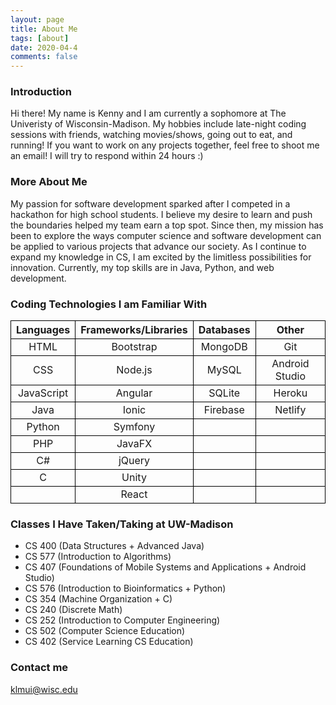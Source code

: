 ```yaml
---
layout: page
title: About Me
tags: [about]
date: 2020-04-4
comments: false
---
```


### Introduction

Hi there! My name is Kenny and I am currently a sophomore at The Univeristy of Wisconsin-Madison. My hobbies include late-night coding sessions with friends, watching movies/shows, going out to eat, and running! If you want to work on any projects together, feel free to shoot me an email! I will try to respond within 24 hours :)

### More About Me

My passion for software development sparked after I competed in a hackathon for high school students. I believe my desire to learn and push the boundaries helped my team earn a top spot. Since then, my mission has been to explore the ways computer science and software development can be applied to various projects that advance our society. As I continue to expand my knowledge in CS, I am excited by the limitless possibilities for innovation. Currently, my top skills are in Java, Python, and web development. 

### Coding Technologies I am Familiar With

<style>
.tablelines table, .tablelines td, .tablelines th {
        border: 1px solid black;
        }
</style>

<table class="tablelines">
  <thead>
    <tr>
      <th style="text-align: center"><strong>Languages</strong></th>
      <th style="text-align: center"><strong>Frameworks/Libraries</strong></th>
      <th style="text-align: center"><strong>Databases</strong></th>
      <th style="text-align: center"><strong>Other</strong></th>
    </tr>
  </thead>
  <tbody>
    <tr>
      <td style="text-align: center">HTML</td>
      <td style="text-align: center">Bootstrap</td>
      <td style="text-align: center">MongoDB</td>
      <td style="text-align: center">Git</td>
    </tr>
    <tr>
      <td style="text-align: center">CSS</td>
      <td style="text-align: center">Node.js</td>
      <td style="text-align: center">MySQL</td>
      <td style="text-align: center">Android Studio</td>
    </tr>
    <tr>
      <td style="text-align: center">JavaScript</td>
      <td style="text-align: center">Angular</td>
      <td style="text-align: center">SQLite</td>
      <td style="text-align: center">Heroku</td>
    </tr>
    <tr>
      <td style="text-align: center">Java</td>
      <td style="text-align: center">Ionic</td>
      <td style="text-align: center">Firebase</td>
      <td style="text-align: center">Netlify</td>
    </tr>
    <tr>
      <td style="text-align: center">Python</td>
      <td style="text-align: center">Symfony</td>
      <td style="text-align: center"></td>
      <td style="text-align: center"></td>
    </tr>
    <tr>
      <td style="text-align: center">PHP</td>
      <td style="text-align: center">JavaFX</td>
      <td style="text-align: center"></td>
      <td style="text-align: center"></td>
    </tr>
    <tr>
      <td style="text-align: center">C#</td>
      <td style="text-align: center">jQuery</td>
      <td style="text-align: center"></td>
      <td style="text-align: center"></td>
    </tr>
    <tr>
      <td style="text-align: center">C</td>
      <td style="text-align: center">Unity</td>
      <td style="text-align: center"></td>
      <td style="text-align: center"></td>
    </tr>
    <tr>
      <td style="text-align: center"></td>
      <td style="text-align: center">React</td>
      <td style="text-align: center"></td>
      <td style="text-align: center"></td>
    </tr>
  </tbody>
</table> 

### Classes I Have Taken/Taking at UW-Madison
- CS 400 (Data Structures + Advanced Java)
- CS 577 (Introduction to Algorithms)
- CS 407 (Foundations of Mobile Systems and Applications + Android Studio)
- CS 576 (Introduction to Bioinformatics + Python)
- CS 354 (Machine Organization + C)
- CS 240 (Discrete Math)
- CS 252 (Introduction to Computer Engineering)
- CS 502 (Computer Science Education)
- CS 402 (Service Learning CS Education)
 
### Contact me

[klmui@wisc.edu](mailto:klmui@wisc.edu)
